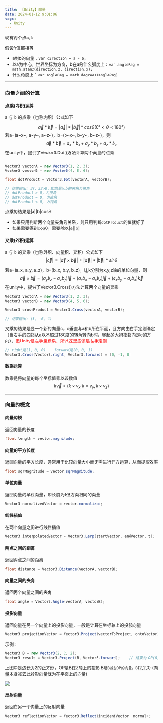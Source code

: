 ```yaml
---
title: 【Unity】向量
date: 2024-01-12 9:01:06
tags:
  - Unity
---
```


现有两个点a, b

假设Y值都相等

- a到b的向量：`var direction = a - b;`
- 以a为中心，世界坐标为方向，b在a的什么弧度上：`var angleRag = math.atan2(direction.z, direction.x);`
- 什么角度上：`var angleDeg = math.degrees(angleRag)`







---

### 向量之间的计算

#### 点乘(内积)运算

a 与 b 的点乘（也称内积）公式如下


$$
\vec{a}*\vec{b}=|\vec{a}|*|\vec{b}|*cosθ (0°<θ<180°)
$$
若a=(a~x~, a~y~, a~z~)，b=(b~x~, b~y~, b~z~)，则
$$
\vec{a}*\vec{b}=a_x*b_x+a_y*b_y+a_z*b_z
$$
在unity中，提供了Vector3.Dot()方法计算两个向量的点乘
``` C#

Vector3 vectorA = new Vector3(1, 2, 3);
Vector3 vectorB = new Vector3(4, 5, 6);

float dotProduct = Vector3.Dot(vectorA, vectorB);

// 结果输出: 32，32>0，即向量a,b的夹角为锐角
// dotProduct > 0，为锐角
// dotProduct = 0, 为直角
// dotProduct < 0, 为钝角
```

点乘的结果是|a||b|cosθ
- 如果只用判断两个向量夹角的关系，则只用判断`dotProduct`的值就好了
- 如果需要得到cosθ，需要除以|a||b|





#### 叉乘(外积)运算

a 与 b 的叉乘（也称外积、向量积、叉积）公式如下
$$
|\vec{c}|=|\vec{a} \times \vec{b}|=|\vec{a}|*|\vec{b}|*sinθ
$$

若a=(a_x, a_y, a_z)，b=(b_x, b_y, b_z)，i,j,k分别为x,y,z轴的单位向量，则
$$
\vec{a}×\vec{b}=(a_yb_z-a_zb_y)\vec{i}+(a_zb_x-a_xb_z)\vec{j}+(a_xb_y-a_yb_x)\vec{k}
$$
在unity中，提供了Vector3.Cross()方法计算两个向量的叉乘
``` C#
Vector3 vectorA = new Vector3(1, 2, 3);
Vector3 vectorB = new Vector3(4, 5, 6);

Vector3 crossProduct = Vector3.Cross(vectorA, vectorB);

// 结果输出: (3, -6, 3)
```

叉乘的结果是是一个新的向量c，c垂直与a和b所在平面，且方向由右手定则确定（当右手的四指从a以不超过180度的转角转向b时，竖起的大拇指指向是c的方向）。<font color="red">但Unity是左手坐标系，所以这里应该是左手定则</font>

```C#
// right是(1, 0, 0)    forward是(0, 0, 1)
Vector3.Cross(Vector3.right, Vector3.forward) = (0, -1, 0)
```



#### 数乘运算

数乘是将向量的每个坐标值乘以该数值
$$
k \vec{v} = (k \times v_x, k \times v_y, k \times v_z)
$$






---

### 向量的概念

#### 向量的模

返回向量的长度

```C#
float length = vector.magnitude;
```

#### 向量的平方长度

返回向量的平方长度，通常用于比较向量大小而无需进行开方运算，从而提高效率

```C#
float sqrMagnitude = vector.sqrMagnitude;
```

#### 单位向量

返回向量的单位向量，即长度为1但方向相同的向量

```C#
Vector3 normalizedVector = vector.normalized;
```

#### 线性插值

在两个向量之间进行线性插值

```C#
Vector3 interpolatedVector = Vector3.Lerp(startVector, endVector, t);
```

#### 两点之间的距离

返回两点之间的距离

```C#
float distance = Vector3.Distance(vectorA, vectorB);
```

#### 向量之间的夹角

返回两个向量之间的夹角

```C#
float angle = Vector3.Angle(vectorA, vectorB);
```

#### 投影向量

返回向量在另一个向量上的投影向量，一般是计算在坐标轴上的投影向量

```C#
Vector3 projectionVector = Vector3.Project(vectorToProject, ontoVector);
```

示例：

```C#
Vector3 B = new Vector3(2, 2, 2);
Vector3 result = Vector3.Project(B, Vector3.forward);    // 结果为 OP(0,0,2)
```

上图中是边长为2的正方形，OP是B在Z轴上的投影
B`是B减去OP的向量，B`(2,2,0)  (向量本身减去此投影向量就为在平面上的向量)

<img class="half" src="/../images/unity/投影向量.png"></img>


#### 反射向量

返回在另一个向量上的反射向量

```C#
Vector3 reflectionVector = Vector3.Reflect(incidentVector, normal);
```